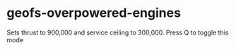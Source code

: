 # geofs-overpowered-engines
Sets thrust to 900,000 and service ceiling to 300,000. Press Q to toggle this mode
